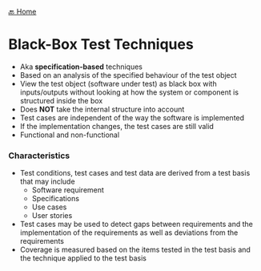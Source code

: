 [🔙 Home](../home.md)



# Black-Box Test Techniques

* Aka **specification-based** techniques
* Based on an analysis of the specified behaviour of the test object
* View the test object (software under test) as black box with inputs/outputs without looking at how the system or component is structured inside the box
* Does **NOT** take the internal structure into account
* Test cases are independent of the way the software is implemented
* If the implementation changes, the test cases are still valid
* Functional and non-functional

### Characteristics

* Test conditions, test cases and test data are derived from a test basis that may include
  * Software requirement
  * Specifications
  * Use cases
  * User stories
* Test cases may be used to detect gaps between requirements and the implementation of the requirements as well as deviations from the requirements
* Coverage is measured based on the items tested in the test basis and the technique applied to the test basis